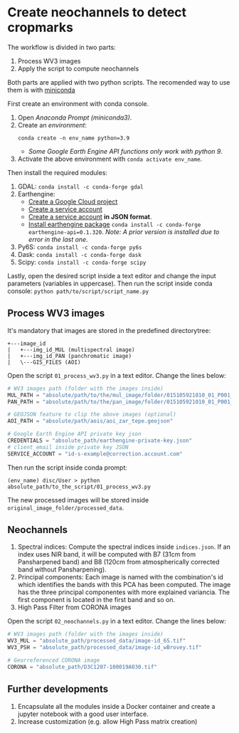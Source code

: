 # Create neochannels to detect cropmarks

The workflow is divided in two parts:

1. Process WV3 images
2. Apply the script to compute neochannels

Both parts are applied with two python scripts. The recomended way to use them is
with [miniconda](https://docs.conda.io/en/latest/miniconda.html)

First create an environment with conda console.

1. Open *Anaconda Prompt (miniconda3)*.
2. Create an *environment*:
    ```
    conda create -n env_name python=3.9
    ```
    - *Some Google Earth Engine API functions only work with python 9.* 
3. Activate the above environment with `conda activate env_name`.

Then install the required modules:

1. GDAL: `conda install -c conda-forge gdal`
2. Earthengine:
    - [Create a Google Cloud project](https://developers.google.com/earth-engine/earthengine_cloud_project_setup#create-a-cloud-project)
    - [Create a service account](https://developers.google.com/earth-engine/guides/service_account#create-a-service-account)
    - [Create a service account](https://developers.google.com/earth-engine/guides/service_account#create-a-private-key-for-the-service-account)
    **in JSON format**.
    - [Install earthengine package](https://anaconda.org/conda-forge/earthengine-api/labels)
    `conda install -c conda-forge earthengine-api=0.1.320`. *Note: A prior version
    is installed due to error in the last one.*
3. Py6S: `conda install -c conda-forge py6s`
4. Dask: `conda install -c conda-forge dask`
5. Scipy: `conda install -c conda-forge scipy`

Lastly, open the desired script inside a text editor and change the input
parameters (variables in uppercase). Then run the script inside conda console:
`python path/to/script/script_name.py`

## Process WV3 images

It's mandatory that images are stored in the predefined directorytree:

```
+---image_id
|   +---img_id_MUL (multispectral image)
|   +---img_id_PAN (panchromatic image)
|   \---GIS_FILES (AOI)
```

Open the script `01_process_wv3.py` in a text editor. Change the lines below:

```py
# WV3 images path (folder with the images inside)
MUL_PATH = "absolute/path/to/the/mul_image/folder/015105921010_01_P001_MUL"
PAN_PATH = "absolute/path/to/the/pan_image/folder/015105921010_01_P001_PAN"

# GEOJSON feature to clip the above images (optional)
AOI_PATH = "absolute/path/aois/aoi_zar_tepe.geojson"

# Google Earth Engine API private key json
CREDENTIALS = "absolute_path/earthengine-private-key.json"
# client_email inside private key JSON
SERVICE_ACCOUNT = "id-s-example@correction.account.com" 
```

Then run the script inside conda prompt:

```
(env_name) disc/User > python absolute_path/to_the_script/01_process_wv3.py
```

The new processed images will be stored inside `original_image_folder/processed_data`.

## Neochannels

1. Spectral indices: Compute the spectral indices inside `indices.json`. If an
index uses NIR band, it will be computed with B7 (31cm from Pansharpened band)
and B8 (120cm from atmospherically corrected band without Pansharpening).
2. Principal components: Each image is named with the combination's id which
identifies the bands with this PCA has been computed. The image has the three
principal componentes with more explained variancia. The first component is
located in the first band and so on.
3. High Pass Filter from CORONA images

Open the script `02_neochannels.py` in a text editor. Change the lines below:

```py
# WV3 images path (folder with the images inside)
WV3_MUL = "absolute_path/processed_data/image-id_6S.tif"
WV3_PSH = "absolute_path/processed_data/image-id_wBrovey.tif"

# Georreferenced CORONA image
CORONA = "absolute_path/D3C1207-100019A030.tif"
```

## Further developments

1. Encapsulate all the modules inside a Docker container and create a jupyter
notebook with a good user interface.
2. Increase customization (e.g. allow High Pass matrix creation)
